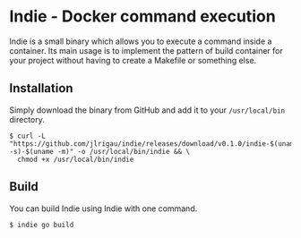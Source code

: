 # Indie - Docker command execution

Indie is a small binary which allows you to execute a command inside a container. Its main usage is to implement
the pattern of build container for your project without having to create a Makefile or something else.

## Installation

Simply download the binary from GitHub and add it to your `/usr/local/bin` directory.

```shell
$ curl -L "https://github.com/jlrigau/indie/releases/download/v0.1.0/indie-$(uname -s)-$(uname -m)" -o /usr/local/bin/indie && \
  chmod +x /usr/local/bin/indie
```

## Build

You can build Indie using Indie with one command.
 
```shell
$ indie go build
```